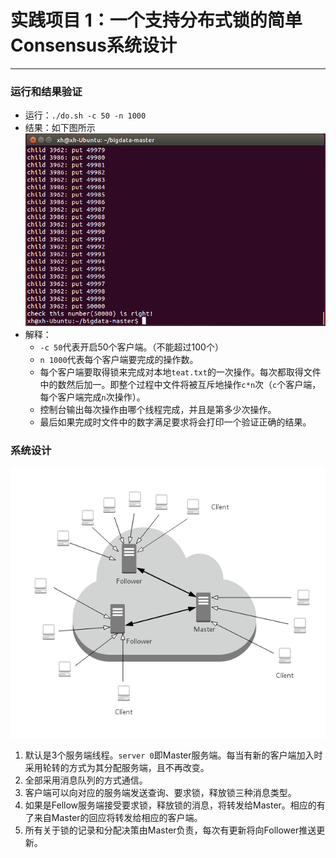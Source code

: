 # 实践项目 1：一个支持分布式锁的简单Consensus系统设计 #

----------

### 运行和结果验证 ###
- 运行：`./do.sh -c 50 -n 1000`</br>
- 结果：如下图所示</br>
![result](result.png)</br>
- 解释：</br>
	- `-c 50`代表开启50个客户端。（不能超过100个）
	- `n 1000`代表每个客户端要完成的操作数。
	- 每个客户端要取得锁来完成对本地`teat.txt`的一次操作。每次都取得文件中的数然后加一。即整个过程中文件将被互斥地操作`c*n`次（`c`个客户端，每个客户端完成`n`次操作）。
	- 控制台输出每次操作由哪个线程完成，并且是第多少次操作。
	- 最后如果完成时文件中的数字满足要求将会打印一个验证正确的结果。

### 系统设计 ###
![sys](sys.png)</br>
1.	默认是3个服务端线程。`server 0`即Master服务端。每当有新的客户端加入时采用轮转的方式为其分配服务端，且不再改变。</br>
2.	全部采用消息队列的方式通信。</br>
3.	客户端可以向对应的服务端发送查询、要求锁，释放锁三种消息类型。</br>
4.	如果是Fellow服务端接受要求锁，释放锁的消息，将转发给Master。相应的有了来自Master的回应将转发给相应的客户端。</br>
5.	所有关于锁的记录和分配决策由Master负责，每次有更新将向Follower推送更新。</br>
